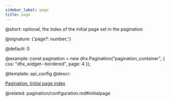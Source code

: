 ```yaml
---
sidebar_label: page
title: page
---          
```


@short: optional, the index of the initial page set in the pagination

@signature: {'page?: number;'}

@default: 0

@example: 
const pagination = new dhx.Pagination("pagination_container", {
    css: "dhx_widget--bordered",
    page: 4 
});

@template:	api_config
@descr: 

[Pagination. Initial page index](https://snippet.dhtmlx.com/5vwz8tgb)

@related: pagination/configuration.md#initialpage
